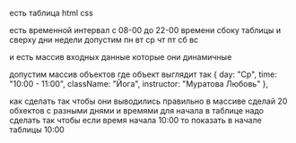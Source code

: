 есть таблица html css 

есть временной интервал с 08-00 до 22-00 времени сбоку таблицы и сверху дни недели допустим 
пн вт ср чт пт сб вс

и есть массив входных данные которые они динамичные

допустим массив объектов
где объект выглядит так
    { day: "Ср", time: "10:00 - 11:00", className: "Йога", instructor: "Муратова Любовь" },

как сделать так чтобы они выводились правильно в массиве сделай 20 обхектов с разными днями и времями
для начала в таблице надо сделать так чтобы если время начала 10:00 то показать в начале таблицы 10:00